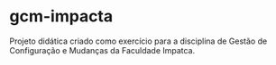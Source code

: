 # gcm-impacta

Projeto didática criado como exercício para a disciplina de Gestão de Configuração e Mudanças da Faculdade Impatca.
